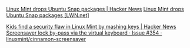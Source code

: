 
[Linux Mint drops Ubuntu Snap packages | Hacker News](https://news.ycombinator.com/item?id=23771847)
[Linux Mint drops Ubuntu Snap packages [LWN.net]](https://lwn.net/Articles/825005/)

[Kids find a security flaw in Linux Mint by mashing keys | Hacker News](https://news.ycombinator.com/item?id=25843874)
[Screensaver lock by-pass via the virtual keyboard · Issue #354 · linuxmint/cinnamon-screensaver](https://github.com/linuxmint/cinnamon-screensaver/issues/354)
